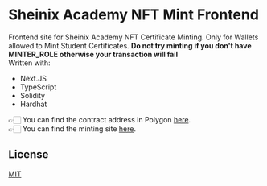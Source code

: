 # Sheinix Academy NFT Mint Frontend

Frontend site for Sheinix Academy NFT Certificate Minting. Only for Wallets allowed to Mint Student Certificates. **Do not try minting if you don't have MINTER_ROLE otherwise your transaction will fail**     
Written with:
- Next.JS
- TypeScript
- Solidity
- Hardhat

👉🏻 You can find the contract address in Polygon [here](https://polygonscan.com/address/0x7233b5359da9b578b4c5352a3c4fc49392e03650).  
👉🏻 You can find the minting site [here](https://master.d2fc7v5desa3e3.amplifyapp.com/).


## License

[MIT](https://choosealicense.com/licenses/mit/)